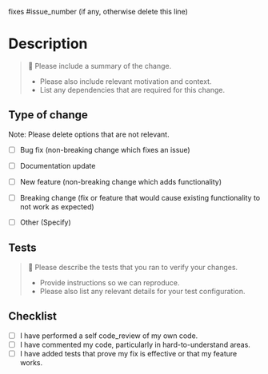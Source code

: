 fixes #issue_number (if any, otherwise delete this line)

# Description

> :memo: Please include a summary of the change. 
>  
> * Please also include relevant motivation and context.  
> * List any dependencies that are required for this change.  

## Type of change

Note: Please delete options that are not relevant.

- [ ] Bug fix (non-breaking change which fixes an issue)
- [ ] Documentation update
- [ ] New feature (non-breaking change which adds functionality)
- [ ] Breaking change (fix or feature that would cause existing functionality to not work as expected)
- [ ] Other (Specify)


## Tests

> :memo: Please describe the tests that you ran to verify your changes.
>  
> * Provide instructions so we can reproduce.  
> * Please also list any relevant details for your test configuration.  

## Checklist

- [ ] I have performed a self code_review of my own code.
- [ ] I have commented my code, particularly in hard-to-understand areas.
- [ ] I have added tests that prove my fix is effective or that my feature works.
